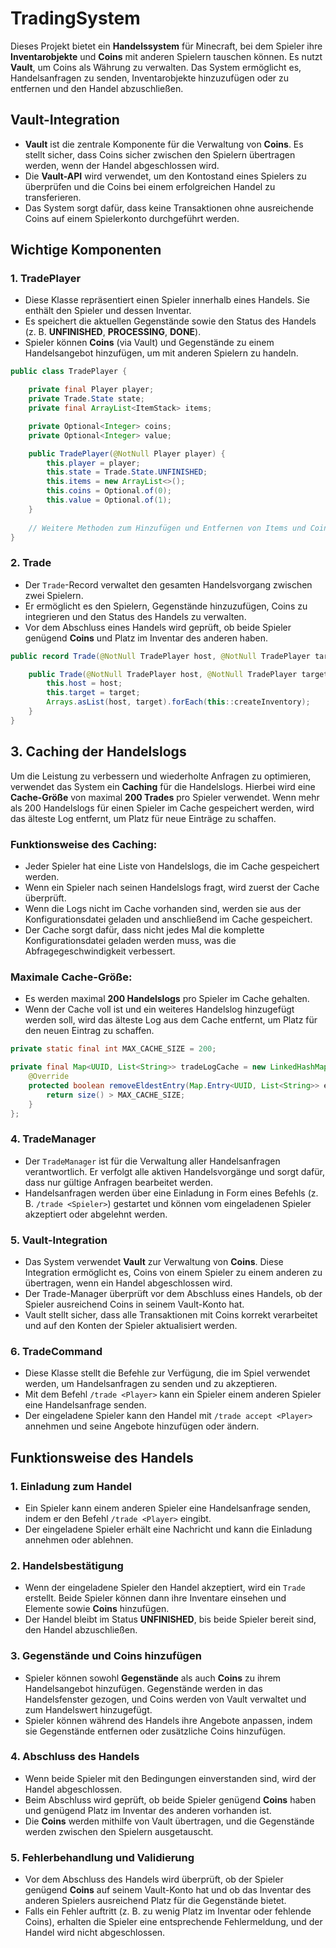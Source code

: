 # TradingSystem

Dieses Projekt bietet ein **Handelssystem** für Minecraft, bei dem Spieler ihre **Inventarobjekte** und **Coins** mit anderen Spielern tauschen können. Es nutzt **Vault**, um Coins als Währung zu verwalten. Das System ermöglicht es, Handelsanfragen zu senden, Inventarobjekte hinzuzufügen oder zu entfernen und den Handel abzuschließen.

## Vault-Integration

- **Vault** ist die zentrale Komponente für die Verwaltung von **Coins**. Es stellt sicher, dass Coins sicher zwischen den Spielern übertragen werden, wenn der Handel abgeschlossen wird.
- Die **Vault-API** wird verwendet, um den Kontostand eines Spielers zu überprüfen und die Coins bei einem erfolgreichen Handel zu transferieren.
- Das System sorgt dafür, dass keine Transaktionen ohne ausreichende Coins auf einem Spielerkonto durchgeführt werden.

## Wichtige Komponenten

### 1. TradePlayer
- Diese Klasse repräsentiert einen Spieler innerhalb eines Handels. Sie enthält den Spieler und dessen Inventar.
- Es speichert die aktuellen Gegenstände sowie den Status des Handels (z. B. **UNFINISHED**, **PROCESSING**, **DONE**).
- Spieler können **Coins** (via Vault) und Gegenstände zu einem Handelsangebot hinzufügen, um mit anderen Spielern zu handeln.

```java
public class TradePlayer {

    private final Player player;
    private Trade.State state;
    private final ArrayList<ItemStack> items;

    private Optional<Integer> coins;
    private Optional<Integer> value;

    public TradePlayer(@NotNull Player player) {
        this.player = player;
        this.state = Trade.State.UNFINISHED;
        this.items = new ArrayList<>();
        this.coins = Optional.of(0);
        this.value = Optional.of(1);
    }
    
    // Weitere Methoden zum Hinzufügen und Entfernen von Items und Coins
}
```

### 2. Trade
- Der `Trade`-Record verwaltet den gesamten Handelsvorgang zwischen zwei Spielern.
- Er ermöglicht es den Spielern, Gegenstände hinzuzufügen, Coins zu integrieren und den Status des Handels zu verwalten.
- Vor dem Abschluss eines Handels wird geprüft, ob beide Spieler genügend **Coins** und Platz im Inventar des anderen haben.

  
```java
public record Trade(@NotNull TradePlayer host, @NotNull TradePlayer target) implements TradeActions {

    public Trade(@NotNull TradePlayer host, @NotNull TradePlayer target) {
        this.host = host;
        this.target = target;
        Arrays.asList(host, target).forEach(this::createInventory);
    }
}
```

## 3. Caching der Handelslogs

Um die Leistung zu verbessern und wiederholte Anfragen zu optimieren, verwendet das System ein **Caching** für die Handelslogs. Hierbei wird eine **Cache-Größe** von maximal **200 Trades** pro Spieler verwendet. Wenn mehr als 200 Handelslogs für einen Spieler im Cache gespeichert werden, wird das älteste Log entfernt, um Platz für neue Einträge zu schaffen.

### Funktionsweise des Caching:
- Jeder Spieler hat eine Liste von Handelslogs, die im Cache gespeichert werden.
- Wenn ein Spieler nach seinen Handelslogs fragt, wird zuerst der Cache überprüft.
- Wenn die Logs nicht im Cache vorhanden sind, werden sie aus der Konfigurationsdatei geladen und anschließend im Cache gespeichert.
- Der Cache sorgt dafür, dass nicht jedes Mal die komplette Konfigurationsdatei geladen werden muss, was die Abfragegeschwindigkeit verbessert.

### Maximale Cache-Größe:
- Es werden maximal **200 Handelslogs** pro Spieler im Cache gehalten.
- Wenn der Cache voll ist und ein weiteres Handelslog hinzugefügt werden soll, wird das älteste Log aus dem Cache entfernt, um Platz für den neuen Eintrag zu schaffen.

```java
private static final int MAX_CACHE_SIZE = 200;

private final Map<UUID, List<String>> tradeLogCache = new LinkedHashMap<>(MAX_CACHE_SIZE, 0.75f, true) {
    @Override
    protected boolean removeEldestEntry(Map.Entry<UUID, List<String>> eldest) {
        return size() > MAX_CACHE_SIZE;
    }
};
```

### 4. TradeManager
- Der `TradeManager` ist für die Verwaltung aller Handelsanfragen verantwortlich. Er verfolgt alle aktiven Handelsvorgänge und sorgt dafür, dass nur gültige Anfragen bearbeitet werden.
- Handelsanfragen werden über eine Einladung in Form eines Befehls (z. B. `/trade <Spieler>`) gestartet und können vom eingeladenen Spieler akzeptiert oder abgelehnt werden.

### 5. Vault-Integration
- Das System verwendet **Vault** zur Verwaltung von **Coins**. Diese Integration ermöglicht es, Coins von einem Spieler zu einem anderen zu übertragen, wenn ein Handel abgeschlossen wird.
- Der Trade-Manager überprüft vor dem Abschluss eines Handels, ob der Spieler ausreichend Coins in seinem Vault-Konto hat.
- Vault stellt sicher, dass alle Transaktionen mit Coins korrekt verarbeitet und auf den Konten der Spieler aktualisiert werden.

### 6. TradeCommand
- Diese Klasse stellt die Befehle zur Verfügung, die im Spiel verwendet werden, um Handelsanfragen zu senden und zu akzeptieren.
- Mit dem Befehl `/trade <Player>` kann ein Spieler einem anderen Spieler eine Handelsanfrage senden.
- Der eingeladene Spieler kann den Handel mit `/trade accept <Player>` annehmen und seine Angebote hinzufügen oder ändern.

## Funktionsweise des Handels

### 1. Einladung zum Handel
- Ein Spieler kann einem anderen Spieler eine Handelsanfrage senden, indem er den Befehl `/trade <Player>` eingibt.
- Der eingeladene Spieler erhält eine Nachricht und kann die Einladung annehmen oder ablehnen.

### 2. Handelsbestätigung
- Wenn der eingeladene Spieler den Handel akzeptiert, wird ein `Trade` erstellt. Beide Spieler können dann ihre Inventare einsehen und Elemente sowie **Coins** hinzufügen.
- Der Handel bleibt im Status **UNFINISHED**, bis beide Spieler bereit sind, den Handel abzuschließen.

### 3. Gegenstände und Coins hinzufügen
- Spieler können sowohl **Gegenstände** als auch **Coins** zu ihrem Handelsangebot hinzufügen. Gegenstände werden in das Handelsfenster gezogen, und Coins werden von Vault verwaltet und zum Handelswert hinzugefügt.
- Spieler können während des Handels ihre Angebote anpassen, indem sie Gegenstände entfernen oder zusätzliche Coins hinzufügen.

### 4. Abschluss des Handels
- Wenn beide Spieler mit den Bedingungen einverstanden sind, wird der Handel abgeschlossen.
- Beim Abschluss wird geprüft, ob beide Spieler genügend **Coins** haben und genügend Platz im Inventar des anderen vorhanden ist.
- Die **Coins** werden mithilfe von Vault übertragen, und die Gegenstände werden zwischen den Spielern ausgetauscht.

### 5. Fehlerbehandlung und Validierung
- Vor dem Abschluss des Handels wird überprüft, ob der Spieler genügend **Coins** auf seinem Vault-Konto hat und ob das Inventar des anderen Spielers ausreichend Platz für die Gegenstände bietet.
- Falls ein Fehler auftritt (z. B. zu wenig Platz im Inventar oder fehlende Coins), erhalten die Spieler eine entsprechende Fehlermeldung, und der Handel wird nicht abgeschlossen.
